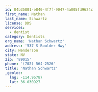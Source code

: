 ```yaml
---
id: 04b35801-e840-4f7f-9047-4a005fd9624c
first_name: Nathan
last_name: Schwartz
license: DDS
services:
  - dentist
category: Dentists
org_name: 'Nathan Schwartz'
address: '537 S Boulder Hwy'
city: Henderson
state: NV
zip: '89015'
phone: '(702) 564-2526'
title: 'Nathan Schwartz'
_geoloc:
  lng: -114.96787
  lat: 36.030927
---
```

